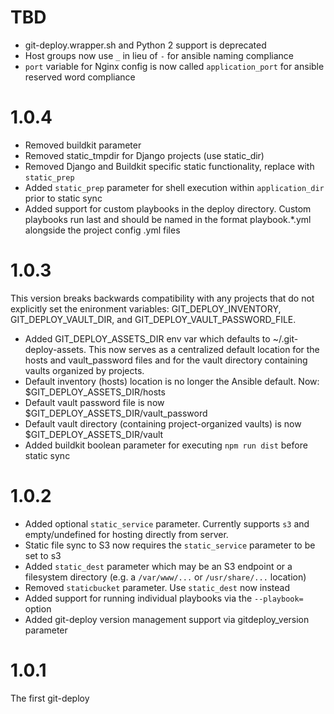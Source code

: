 # TBD

 * git-deploy.wrapper.sh and Python 2 support is deprecated 
 * Host groups now use `_` in lieu of `-` for ansible naming compliance
 * `port` variable for Nginx config is now called `application_port` for ansible reserved word compliance

# 1.0.4

 * Removed buildkit parameter
 * Removed static_tmpdir for Django projects (use static_dir)
 * Removed Django and Buildkit specific static functionality, replace with `static_prep`
 * Added `static_prep` parameter for shell execution within `application_dir` prior to static sync
 * Added support for custom playbooks in the deploy directory. Custom playbooks run last and should be named in the format playbook.*.yml alongside the project config .yml files

# 1.0.3

 This version breaks backwards compatibility with any projects that do not
 explicitly set the enironment variables: GIT_DEPLOY_INVENTORY,
 GIT_DEPLOY_VAULT_DIR, and GIT_DEPLOY_VAULT_PASSWORD_FILE.

 * Added GIT_DEPLOY_ASSETS_DIR env var which defaults to ~/.git-deploy-assets. This
   now serves as a centralized default location for the hosts and vault_password
   files and for the vault directory containing vaults organized by projects.
 * Default inventory (hosts) location is no longer the Ansible default. Now:
   $GIT_DEPLOY_ASSETS_DIR/hosts
 * Default vault password file is now $GIT_DEPLOY_ASSETS_DIR/vault_password
 * Default vault directory (containing project-organized vaults) is now
   $GIT_DEPLOY_ASSETS_DIR/vault
 * Added buildkit boolean parameter for executing `npm run dist` before static sync

# 1.0.2

 * Added optional `static_service` parameter. Currently supports `s3` and empty/undefined for
hosting directly from server.
 * Static file sync to S3 now requires the `static_service` parameter to be set to s3
 * Added `static_dest` parameter which may be an S3 endpoint or a filesystem directory (e.g. a `/var/www/...` or `/usr/share/...` location)
 * Removed `staticbucket` parameter. Use `static_dest` now instead
 * Added support for running individual playbooks via the `--playbook=` option
 * Added git-deploy version management support via gitdeploy_version parameter

# 1.0.1

The first git-deploy
